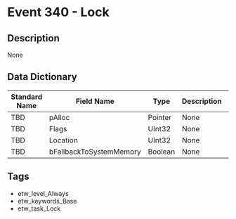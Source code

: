 # Event 340 - Lock

## Description
None

## Data Dictionary
|Standard Name|Field Name|Type|Description|Sample Value|
|---|---|---|---|---|
|TBD|pAlloc|Pointer|None|`None`|
|TBD|Flags|UInt32|None|`None`|
|TBD|Location|UInt32|None|`None`|
|TBD|bFallbackToSystemMemory|Boolean|None|`None`|

## Tags
* etw_level_Always
* etw_keywords_Base
* etw_task_Lock